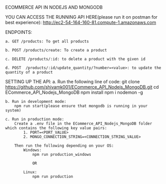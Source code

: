 ECOMMERCE API IN NODEJS AND MONGODB

YOU CAN ACCESS THE RUNNING API HERE(please run it on postman for best experience): http://ec2-54-164-160-81.compute-1.amazonaws.com

ENDPOINTS:

    a. GET /products: To get all products
    
    b. POST /products/create: To create a product
    
    c. DELETE /products/:id: to delete a product with the given id
    
    d. POST  /products/:id/update_quantity/?number=<value>: to update the quantity of a product

SETTING UP THE API:
    a. Run the following line of code:
        git clone https://github.com/shivamk001/ECommerce_API_Nodejs_MongoDB.git
        cd ECommerce_API_Nodejs_MongoDB
        npm install
        npm i nodemon -g

    b. Run in development mode:
        npm run start(please ensure that mongodb is running in your system)

    c. Run in production mode:
        Create a .env file in the ECommerce_API_Nodejs_MongoDB folder which contains the following key value pairs:
            1. PORT=<PORT_VALUE>
            2. MONGO_CONNECTION_STRING=<CONNECTION_STRING_VALUE>
        
        Then run the following depending on your OS:
            Windows:
                npm run production_windows

                OR

            Linux:
                npm run production

